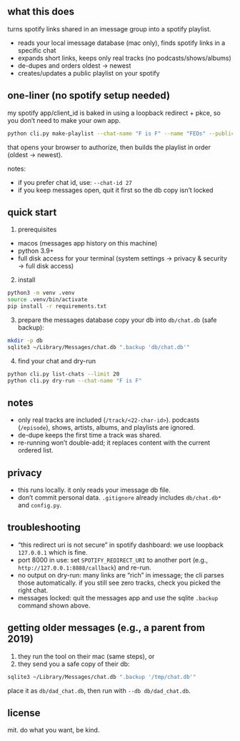 ## what this does

turns spotify links shared in an imessage group into a spotify playlist.

- reads your local imessage database (mac only), finds spotify links in a specific chat
- expands short links, keeps only real tracks (no podcasts/shows/albums)
- de-dupes and orders oldest → newest
- creates/updates a public playlist on your spotify

## one-liner (no spotify setup needed)

my spotify app/client_id is baked in using a loopback redirect + pkce, so you don’t need to make your own app.

```bash
python cli.py make-playlist --chat-name "F is F" --name "FEDs" --public
```

that opens your browser to authorize, then builds the playlist in order (oldest → newest).

notes:
- if you prefer chat id, use: `--chat-id 27`
- if you keep messages open, quit it first so the db copy isn’t locked

## quick start

1) prerequisites
- macos (messages app history on this machine)
- python 3.9+
- full disk access for your terminal (system settings → privacy & security → full disk access)

2) install
```bash
python3 -m venv .venv
source .venv/bin/activate
pip install -r requirements.txt
```

3) prepare the messages database
copy your db into `db/chat.db` (safe backup):
```bash
mkdir -p db
sqlite3 ~/Library/Messages/chat.db ".backup 'db/chat.db'"
```

4) find your chat and dry-run
```bash
python cli.py list-chats --limit 20
python cli.py dry-run --chat-name "F is F"
```

## notes
- only real tracks are included (`/track/<22-char-id>`). podcasts (`/episode`), shows, artists, albums, and playlists are ignored.
- de-dupe keeps the first time a track was shared.
- re-running won’t double-add; it replaces content with the current ordered list.

## privacy
- this runs locally. it only reads your imessage db file.
- don’t commit personal data. `.gitignore` already includes `db/chat.db*` and `config.py`.

## troubleshooting
- “this redirect uri is not secure” in spotify dashboard: we use loopback `127.0.0.1` which is fine.
- port 8000 in use: set `SPOTIFY_REDIRECT_URI` to another port (e.g., `http://127.0.0.1:8888/callback`) and re-run.
- no output on dry-run: many links are “rich” in imessage; the cli parses those automatically. if you still see zero tracks, check you picked the right chat.
- messages locked: quit the messages app and use the sqlite `.backup` command shown above.

## getting older messages (e.g., a parent from 2019)
1) they run the tool on their mac (same steps), or
2) they send you a safe copy of their db:
```bash
sqlite3 ~/Library/Messages/chat.db ".backup '/tmp/chat.db'"
```
place it as `db/dad_chat.db`, then run with `--db db/dad_chat.db`.

## license
mit. do what you want, be kind.
